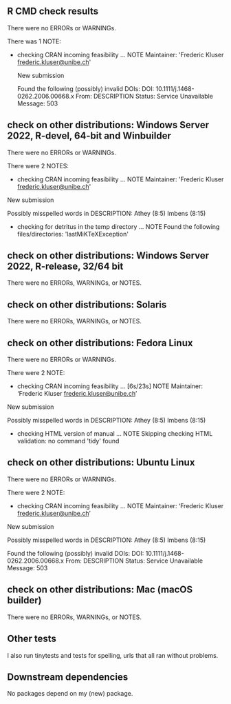## R CMD check results

There were no ERRORs or WARNINGs. 

There was 1 NOTE:

* checking CRAN incoming feasibility ... NOTE
   Maintainer: 'Frederic Kluser <frederic.kluser@unibe.ch>'
   
   New submission
   
   Found the following (possibly) invalid DOIs:
     DOI: 10.1111/j.1468-0262.2006.00668.x
       From: DESCRIPTION
       Status: Service Unavailable
       Message: 503

## check on other distributions: Windows Server 2022, R-devel, 64-bit and Winbuilder

There were no ERRORs or WARNINGs. 

There were 2 NOTES:

* checking CRAN incoming feasibility ... NOTE
Maintainer: 'Frederic Kluser <frederic.kluser@unibe.ch>'

New submission

Possibly misspelled words in DESCRIPTION:
  Athey (8:5)
  Imbens (8:15)

* checking for detritus in the temp directory ... NOTE
Found the following files/directories:
  'lastMiKTeXException'

## check on other distributions: Windows Server 2022, R-release, 32/64 bit

There were no ERRORs,  WARNINGs, or NOTES.

## check on other distributions: Solaris

There were no ERRORs,  WARNINGs, or NOTES.

## check on other distributions: Fedora Linux

There were no ERRORs or WARNINGs. 

There were 2 NOTE:

* checking CRAN incoming feasibility ... [6s/23s] NOTE
Maintainer: ‘Frederic Kluser <frederic.kluser@unibe.ch>’

New submission

Possibly misspelled words in DESCRIPTION:
  Athey (8:5)
  Imbens (8:15)

* checking HTML version of manual ... NOTE
Skipping checking HTML validation: no command 'tidy' found

## check on other distributions: Ubuntu Linux

There were no ERRORs or WARNINGs. 

There were 2 NOTE:

* checking CRAN incoming feasibility ... NOTE
Maintainer: ‘Frederic Kluser <frederic.kluser@unibe.ch>’

New submission

Possibly misspelled words in DESCRIPTION:
  Athey (8:5)
  Imbens (8:15)

Found the following (possibly) invalid DOIs:
  DOI: 10.1111/j.1468-0262.2006.00668.x
    From: DESCRIPTION
    Status: Service Unavailable
    Message: 503

## check on other distributions: Mac (macOS builder)

There were no ERRORs,  WARNINGs, or NOTES.

## Other tests

I also run tinytests and tests for spelling, urls that all ran without problems.

## Downstream dependencies
No packages depend on my (new) package.
